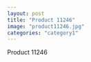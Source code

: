```yaml
---
layout: post
title: "Product 11246"
image: "product11246.jpg"
categories: "category1"
---
```

Product 11246
